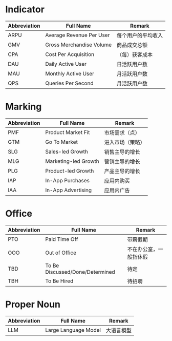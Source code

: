 <!-- 记录一些职场常用的单词缩写 -->
<!-- 2023-10-23 -->

# Indicator
| Abbreviation | Full Name | Remark |
| ---- | ---- | ---- |
| ARPU | Average Revenue Per User | 每个用户的平均收入 |
| GMV | Gross Merchandise Volume | 商品成交总额 |
| CPA | Cost Per Acquisition | （每）获客成本 |
| DAU | Daily Active User | 日活跃用户数 |
| MAU | Monthly Active User | 月活跃用户数 |
| QPS | Queries Per Second | 月活跃用户数 |

# Marking
| Abbreviation | Full Name | Remark |
| ---- | ---- | ---- |
| PMF | Product Market Fit | 市场需求（点） |
| GTM | Go To Market | 进入市场（策略） |
| SLG | Sales-led Growth | 销售主导的增长 |
| MLG | Marketing-led Growth | 营销主导的增长 |
| PLG | Product-led Growth | 产品主导的增长 |
| IAP | In-App Purchases | 应用内购买 |
| IAA | In-App Advertising | 应用内广告 |

# Office
| Abbreviation | Full Name | Remark |
| ---- | ---- | ---- |
| PTO | Paid Time Off | 带薪假期 |
| OOO | Out of Office | 不在办公室，一般指休假 |
| TBD | To Be Discussed/Done/Determined | 待定 |
| TBH | To Be Hired | 待招聘 |

# Proper Noun
| Abbreviation | Full Name | Remark |
| ---- | ---- | ---- |
| LLM | Large Language Model | 大语言模型 |
